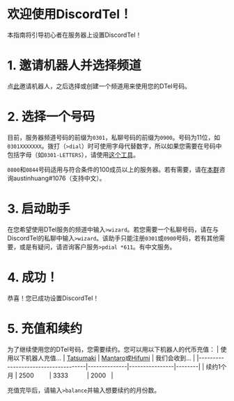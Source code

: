 # 欢迎使用DiscordTel！
本指南将引导初心者在服务器上设置DiscordTel！

# 1. 邀请机器人并选择频道
点[此](https://discordapp.com/oauth2/authorize?client_id=224662505157427200&scope=bot&permissions=84997)邀请机器人，之后选择或创建一个频道用来使用您的DTel号码。

# 2. 选择一个号码
目前，服务器频道号码的前缀为`0301`，私聊号码的前缀为`0900`。号码为11位，如`0301XXXXXXX`。拨打（`>dial`）时可使用字母代替数字，所以如果您需要在号码中包括字母（如`0301-LETTERS`），请使用[这个工具](http://word2number.com/)。

`0800`和`0844`号码适用与符合条件的100成员以上的服务器。若有需要，请在[本群](http://discord.io/dtel)咨询austinhuang#1076（支持中文）。

# 3. 启动助手
在您希望使用DTel服务的频道中输入`>wizard`。若您需要一个私聊号码，请在与DiscordTel的私聊中输入`>wizard`。该助手只能注册`0301`或`0900`号码，若有其他需要，或是有疑问，请咨询客户服务`>pdial *611`。有中文服务。

# 4. 成功！
恭喜！您已成功设置DiscordTel！

# 5. 充值和续约
为了继续使用您的DTel号码，您需要续约。您可以用以下机器人的代币充值：
| 使用以下机器人充值... | [Tatsumaki](http://tatsumaki.xyz) | [Mantaro](https://github.com/Mantaro/MantaroBot)或[Hifumi](http://hifumibot.xyz/) | 我们会收到... |
|-------------------------------------|--------------|----------------|--------|
| 续约1个月 | 2500         | 3333           | 2000   |

充值完毕后，请输入`>balance`并输入想要续约的月份数。
